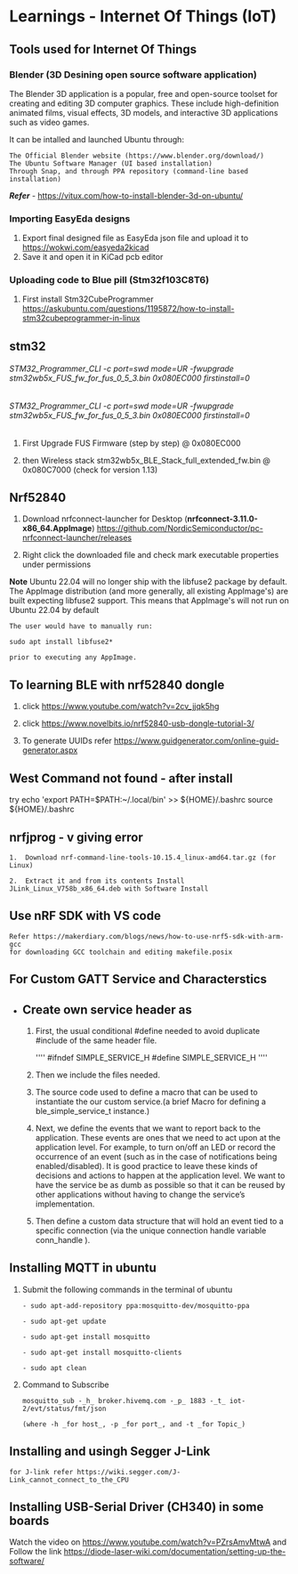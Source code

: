 
# Learnings - Internet Of Things (IoT)

## Tools used for Internet Of Things

### Blender (3D Desining open source software application)

The Blender 3D application is a popular, free and open-source toolset for creating and editing 3D computer graphics. These include high-definition animated films, visual effects, 3D models, and interactive 3D applications such as video games.

It can be intalled and launched  Ubuntu through:

    The Official Blender website (https://www.blender.org/download/)
    The Ubuntu Software Manager (UI based installation)
    Through Snap, and through PPA repository (command-line based installation)
**_Refer_** - https://vitux.com/how-to-install-blender-3d-on-ubuntu/


### Importing EasyEda designs

  1.   Export final designed file as EasyEda json file and upload it to https://wokwi.com/easyeda2kicad
  2.   Save it and open it in KiCad pcb editor

### Uploading code to Blue pill (Stm32f103C8T6)

  1.  First install Stm32CubeProgrammer  https://askubuntu.com/questions/1195872/how-to-install-stm32cubeprogrammer-in-linux

##  stm32
######    STM32_Programmer_CLI -c port=swd mode=UR -fwupgrade stm32wb5x_FUS_fw_for_fus_0_5_3.bin 0x080EC000 firstinstall=0

######    STM32_Programmer_CLI -c port=swd mode=UR -fwupgrade stm32wb5x_FUS_fw_for_fus_0_5_3.bin 0x080EC000 firstinstall=0

1.   First Upgrade FUS Firmware (step by step) @ 0x080EC000

2.   then Wireless stack stm32wb5x_BLE_Stack_full_extended_fw.bin @ 0x080C7000  (check for version 1.13)

##  Nrf52840

  1.  Download nrfconnect-launcher for Desktop (****nrfconnect-3.11.0-x86_64.AppImage****)
     https://github.com/NordicSemiconductor/pc-nrfconnect-launcher/releases

  2.  Right click the downloaded file and check mark executable properties under permissions

  **Note**
      Ubuntu 22.04 will no longer ship with the libfuse2 package by default. The AppImage distribution (and more generally, all existing AppImage's) are built expecting libfuse2 support. This means that AppImage's will not run on Ubuntu 22.04 by default

    The user would have to manually run:

    sudo apt install libfuse2*

    prior to executing any AppImage.


## To learning BLE with nrf52840 dongle

  1.  click https://www.youtube.com/watch?v=2cv_jjqk5hg 
  
  2.  click  https://www.novelbits.io/nrf52840-usb-dongle-tutorial-3/

  3.  To generate UUIDs refer  https://www.guidgenerator.com/online-guid-generator.aspx

## West Command not found - after install
   try 
      echo 'export PATH=$PATH:~/.local/bin' >> ${HOME}/.bashrc
      source ${HOME}/.bashrc

## nrfjprog - v giving error

    1.  Download nrf-command-line-tools-10.15.4_linux-amd64.tar.gz (for Linux)
    
    2.  Extract it and from its contents Install JLink_Linux_V758b_x86_64.deb with Software Install
    
##   Use nRF SDK with VS code
    Refer https://makerdiary.com/blogs/news/how-to-use-nrf5-sdk-with-arm-gcc 
    for downloading GCC toolchain and editing makefile.posix 

##  For Custom GATT Service and Characterstics

  -  ## Create own service header as

     1. First, the usual conditional #define  needed to avoid duplicate #include of the same header file.

          ''''
               #ifndef SIMPLE_SERVICE_H
               #define SIMPLE_SERVICE_H
          ''''
     2. Then we include the files needed.

     3. The source code used to define a macro that can be used to instantiate the our custom service.(a brief Macro for defining a ble_simple_service_t instance.)

     4. Next, we define the events that we want to report back to the application. These events are ones that we need to act upon at the application level. For example, to turn on/off an LED or record the occurrence of an event (such as in the case of notifications being enabled/disabled). It is good practice to leave these kinds of decisions and actions to happen at the application level. We want to have the service be as dumb as possible so that it can be reused by other applications without having to change the service’s implementation.

     5.  Then define a custom data structure that will hold an event tied to a specific connection (via the unique connection handle variable conn_handle ).

## Installing MQTT in ubuntu
  1.  Submit the following commands in the terminal of ubuntu

          - sudo apt-add-repository ppa:mosquitto-dev/mosquitto-ppa

          - sudo apt-get update

          - sudo apt-get install mosquitto

          - sudo apt-get install mosquitto-clients

          - sudo apt clean 

  2.  Command to Subscribe
       
          mosquitto_sub -_h_ broker.hivemq.com -_p_ 1883 -_t_ iot-2/evt/status/fmt/json

          (where -h _for host_, -p _for port_, and -t _for Topic_)
          
## Installing and usingh Segger J-Link
    for J-link refer https://wiki.segger.com/J-Link_cannot_connect_to_the_CPU

## Installing USB-Serial Driver (CH340) in some boards
  
  Watch the video on https://www.youtube.com/watch?v=PZrsAmvMtwA
  and Follow the link https://diode-laser-wiki.com/documentation/setting-up-the-software/

